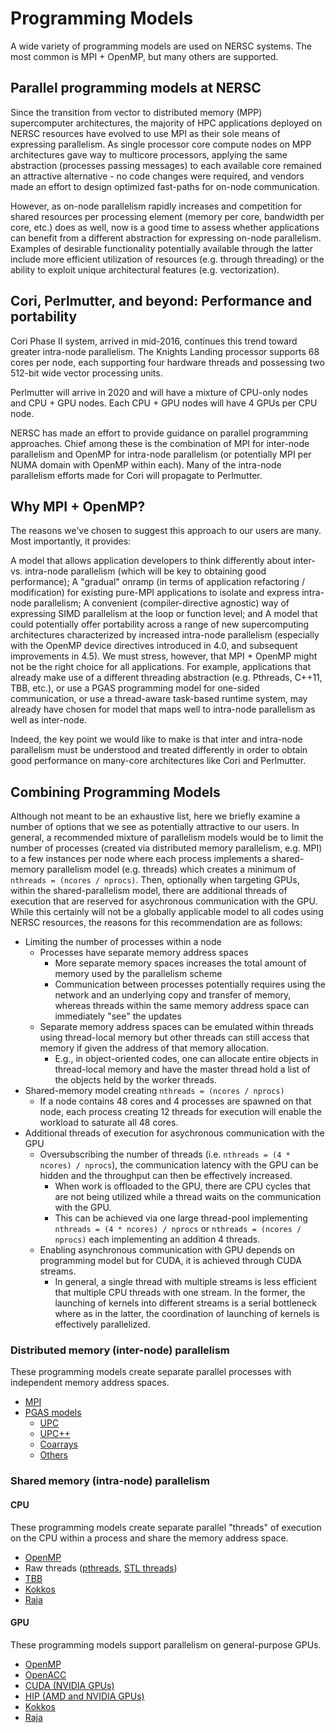 # Programming Models

A wide variety of programming models are used on NERSC systems. The
most common is MPI + OpenMP, but many others are supported.

## Parallel programming models at NERSC
Since the transition from vector to distributed memory (MPP) supercomputer architectures, the majority of HPC applications
deployed on NERSC resources have evolved to use MPI as their sole means of expressing parallelism. As single processor core
compute nodes on MPP architectures gave way to multicore processors, applying the same abstraction (processes passing
messages) to each available core remained an attractive alternative - no code changes were required, and vendors made an
effort to design optimized fast-paths for on-node communication.

However, as on-node parallelism rapidly increases and competition for shared resources per processing element (memory per
core, bandwidth per core, etc.) does as well, now is a good time to assess whether applications can benefit from a
different abstraction for expressing on-node parallelism. Examples of desirable functionality potentially available
through the latter include more efficient utilization of resources (e.g. through threading) or the ability to exploit
unique architectural features (e.g. vectorization).

## Cori, Perlmutter, and beyond: Performance and portability
Cori Phase II system, arrived in mid-2016, continues this trend toward greater intra-node parallelism. The Knights Landing
processor supports 68 cores per node, each supporting four hardware threads and possessing two 512-bit wide vector
processing units.

Perlmutter will arrive in 2020 and will have a mixture of CPU-only nodes and CPU + GPU nodes. Each CPU + GPU nodes will
have 4 GPUs per CPU node.

NERSC has made an effort to provide guidance on parallel programming approaches. Chief among these is the combination
of MPI for inter-node parallelism and OpenMP for intra-node parallelism (or potentially MPI per NUMA domain with OpenMP
within each). Many of the intra-node parallelism efforts made for Cori will propagate to Perlmutter.

## Why MPI + OpenMP?
The reasons we've chosen to suggest this approach to our users are many. Most importantly, it provides:

A model that allows application developers to think differently about inter- vs. intra-node parallelism
(which will be key to obtaining good performance);
A "gradual" onramp (in terms of application refactoring / modification) for existing pure-MPI applications to isolate
and express intra-node parallelism;
A convenient (compiler-directive agnostic) way of expressing SIMD parallelism at the loop or function level; and
A model that could potentially offer portability across a range of new supercomputing architectures characterized by
increased intra-node parallelism (especially with the OpenMP device directives introduced in 4.0, and subsequent
improvements in 4.5).
We must stress, however, that MPI + OpenMP might not be the right choice for all applications. For example, applications
that already make use of a different threading abstraction (e.g. Pthreads, C++11, TBB, etc.), or use a PGAS programming
model for one-sided communication, or use a thread-aware task-based runtime system, may already have chosen for model that
maps well to intra-node parallelism as well as inter-node.

Indeed, the key point we would like to make is that inter and intra-node parallelism must be understood and treated
differently in order to obtain good performance on many-core architectures like Cori and Perlmutter.

## Combining Programming Models

Although not meant to be an exhaustive list, here we briefly examine a number of options that we see as potentially
attractive to our users. In general, a recommended mixture of parallelism models would be to limit the number of
processes (created via distributed memory parallelism, e.g. MPI) to a few instances per node where each process
implements a shared-memory parallelism model (e.g. threads) which creates a minimum of `nthreads = (ncores / nprocs)`.
Then, optionally when targeting GPUs, within the shared-parallelism model, there are additional threads of execution
that are reserved for asychronous communication with the GPU. While this certainly will not be a globally applicable
model to all codes using NERSC resources, the reasons for this recommendation are as follows:

- Limiting the number of processes within a node
    - Processes have separate memory address spaces
        - More separate memory spaces increases the total amount of memory used by the parallelism scheme
        - Communication between processes potentially requires using the network and an underlying copy and transfer of
        memory, whereas threads within the same memory address space can immediately "see" the updates
    - Separate memory address spaces can be emulated within threads using thread-local memory but other threads can
    still access that memory if given the address of that memory allocation.
        - E.g., in object-oriented codes, one can allocate entire objects in thread-local memory and have the master thread
        hold a list of the objects held by the worker threads.
- Shared-memory model creating `nthreads = (ncores / nprocs)`
    - If a node contains 48 cores and 4 processes are spawned on that node, each process creating 12 threads for
    execution will enable the workload to saturate all 48 cores.
- Additional threads of execution for asychronous communication with the GPU
    - Oversubscribing the number of threads (i.e. `nthreads = (4 * ncores) / nprocs`), the communication latency with
    the GPU can be hidden and the throughput can then be effectively increased.
        - When work is offloaded to the GPU, there are CPU cycles that are not being utilized while a thread waits on the
        communication with the GPU.
        - This can be achieved via one large thread-pool implementing `nthreads = (4 * ncores) / nprocs` or
        `nthreads = (ncores / nprocs)` each implementing an addition 4 threads.
    - Enabling asynchronous communication with GPU depends on programming model but for CUDA, it is achieved through
    CUDA streams.
        - In general, a single thread with multiple streams is less efficient that multiple CPU threads with
        one stream. In the former, the launching of kernels into different streams is a serial bottleneck where as in the
        latter, the coordination of launching of kernels is effectively parallelized.

### Distributed memory (inter-node) parallelism

These programming models create separate parallel processes with independent memory address spaces.

- [MPI](mpi/index.md)
- [PGAS models](https://en.wikipedia.org/wiki/Partitioned_global_address_space)
    - [UPC](https://upc.lbl.gov/)
    - [UPC++](upcxx.md)
    - [Coarrays](coarrays.md)
    - [Others](https://en.wikipedia.org/wiki/Partitioned_global_address_space)

### Shared memory (intra-node) parallelism

#### CPU

These programming models create separate parallel "threads" of execution on the CPU within a process and share the memory address space.

- [OpenMP](openmp/openmp.md)
- Raw threads ([pthreads](https://en.wikipedia.org/wiki/POSIX_Threads), [STL threads](https://en.cppreference.com/w/cpp/thread/thread))
- [TBB](https://www.threadingbuildingblocks.org/)
- [Kokkos](kokkos.md)
- [Raja](raja.md)

#### GPU

These programming models support parallelism on general-purpose GPUs.

- [OpenMP](openmp/openmp.md)
- [OpenACC](https://www.openacc.org/)
- [CUDA (NVIDIA GPUs)](https://developer.nvidia.com/about-cuda)
- [HIP (AMD and NVIDIA GPUs)](https://gpuopen.com/compute-product/hip-convert-cuda-to-portable-c-code/)
- [Kokkos](kokkos.md)
- [Raja](raja.md)


<!-- Old notes from old page that may potentially be integrated into the above

- [MPI](mpi/index.md)
  - While pure MPI using the classic two-sided (non-RMA components of MPI-2) messaging model indeed works on NERSC Cori,
  it fails to address many of the concerns we raised above. We do not expect that this approach will perform well for
  most applications.
- [MPI + MPI](mpi/index.md)
  - With the MPI-3 standard, shared memory programming on-node is possible via MPI's remote memory access (RMA) API,
  yielding an MPI + MPI model (RMA can also be used off-node). The upside of this approach is that one requires only one
  library for parallelism. For a program with shared memory parallelism at a very high level where most data is private
  by default, this is a powerful model.
- [MPI](mpi/index.md) + X (CPU)
  - While MPI + OpenMP was covered in some details above, we recognize that other options are possible under an MPI + X
  approach. For example, one could use a different threading model to express on-node parallelism, such as native C++
  concurrency primitives (available since C++11 and likely to improve considerably in 14 and 17) or Intel's TBB, as well
  as data container / execution abstractions like Kokkos.
  - [MPI](mpi/index.md) + [OpenMP](openmp/openmp.md)
    - As noted above, OpenMP provides a way to express on-node parallelism (including SIMD) with ease at a relatively fine
    level. In recent years, overhead due to thread team spin-up, fork and join operations and thread synchronization has
    been reduced drastically in common OpenMP runtimes.
  - [MPI](mpi/index.md) + [Kokkos](kokkos.md)
  - [MPI](mpi/index.md) + [Raja](raja.md)
  - [MPI](mpi/index.md) + [TBB](https://www.threadingbuildingblocks.org/)
- [MPI](mpi/index.md) + Z (GPU)
  - MPI can be combined with programming model "Z" that enables execution on the GPU
  - MPI + OpenMP
  - MPI + OpenACC
  - MPI + CUDA
  - MPI + HIP
  - MPI + [Kokkos](kokkos.md)
- [MPI](mpi/index.md) + X (CPU) + Z (GPU)
  - MPI can be combined with programming model "X" that enables threading and programming model "Y" that enables execution
  on the GPU
  - MPI + OpenMP (threading) + CUDA
  - MPI + pthreads + CUDA
  - MPI + STL threads + CUDA

## Efforts toward next-generation programming models
There are a number of ongoing efforts in the HPC research community to develop new programming systems geared toward
future exascale architectures. The DOE X-Stack program in particular is one such centralized effort that includes
projects integrating many of the key programming abstractions noted above, such as DAG-based execution and global
address space communication models.
-->
